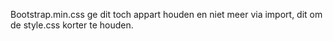 



Bootstrap.min.css ge dit toch appart houden en niet meer via import, dit om de style.css korter te houden.
